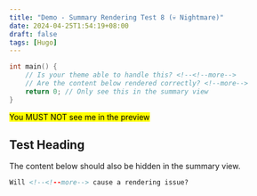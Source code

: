 ```yaml
---
title: "Demo - Summary Rendering Test 8 (💀 Nightmare)"
date: 2024-04-25T1:54:19+08:00
draft: false
tags: [Hugo]
---
```

<!--<!--more-->
```c {linenos=table}
int main() {
    // Is your theme able to handle this? <!--<!--more-->
    // Are the content below rendered correctly? <!--more-->
    return 0; // Only see this in the summary view
}
```

<!--<!--more-->

<mark>You MUST NOT see me in the preview</mark>

## Test Heading

The content below should also be hidden in the summary view.

<!--more-->

```html
Will <!--<!--more--> cause a rendering issue?
```
